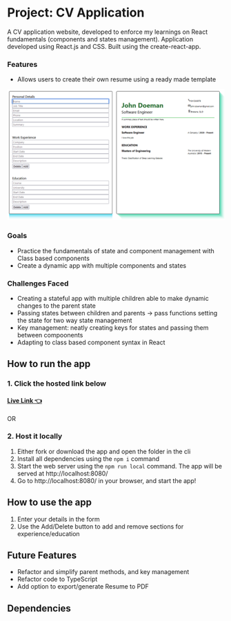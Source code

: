 # Project: CV Application
A CV application website, developed to enforce my learnings on React fundamentals (components and states management).
Application developed using React.js and CSS. Built using the create-react-app.

### Features
- Allows users to create their own resume using a ready made template

![](screencap.PNG)

### Goals
- Practice the fundamentals of state and component management with Class based components
- Create a dynamic app with multiple components and states

### Challenges Faced
- Creating a stateful app with multiple children able to make dynamic changes to the parent state
- Passing states between children and parents -> pass functions setting the state for two way state management
- Key management: neatly creating keys for states and passing them between compoonents
- Adapting to class based component syntax in React

## How to run the app
### 1. Click the hosted link below
#### [Live Link 👈](https://waldorfio.github.io/cv-application/)

OR

### 2. Host it locally
1.	Either fork or download the app and open the folder in the cli
2.	Install all dependencies using the `npm i` command
3.	Start the web server using the `npm run local` command. The app will be served at http://localhost:8080/
4.	Go to  http://localhost:8080/ in your browser, and start the app!

## How to use the app
1. Enter your details in the form
2. Use the Add/Delete button to add and remove sections for experience/education

## Future Features
- Refactor and simplify parent methods, and key management
- Refactor code to TypeScript
- Add option to export/generate Resume to PDF

## Dependencies
